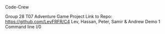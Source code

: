 Code-Crew

Group 28 T07 Adventure Game Project Link to Repo: https://github.com/LevFRFR/C4 Lev, Hassan, Peter, Samir & Andrew Demo 1 Command line I/0
